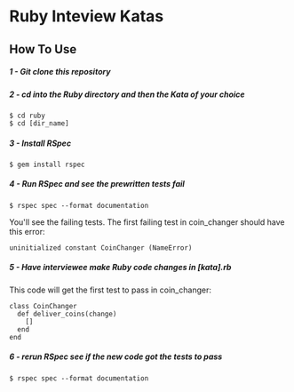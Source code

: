 # Ruby Inteview Katas

## How To Use

##### 1 - Git clone this repository
##### 2 - cd into the Ruby directory and then the Kata of your choice
```
$ cd ruby
$ cd [dir_name]
```
##### 3 - Install RSpec
```
$ gem install rspec
```
##### 4 - Run RSpec and see the prewritten tests fail
```
$ rspec spec --format documentation
```
You'll see the failing tests.
The first failing test in coin_changer should have this error:
```
uninitialized constant CoinChanger (NameError)
```
##### 5 - Have interviewee make Ruby code changes in [kata].rb
This code will get the first test to pass in coin_changer:
```
class CoinChanger
  def deliver_coins(change)
    []
  end
end
```
##### 6 - rerun RSpec see if the new code got the tests to pass
```
$ rspec spec --format documentation
```
